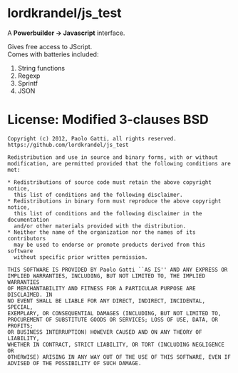 lordkrandel/js_test
=======================

A **Powerbuilder -> Javascript** interface.  

Gives free access to JScript.  
Comes with batteries included:

1.  String functions
2.  Regexp
3.  Sprintf
4.  JSON


License: Modified 3-clauses BSD
===============================

    Copyright (c) 2012, Paolo Gatti, all rights reserved.
    https://github.com/lordkrandel/js_test

    Redistribution and use in source and binary forms, with or without
    modification, are permitted provided that the following conditions are met:

    * Redistributions of source code must retain the above copyright notice,
      this list of conditions and the following disclaimer. 
    * Redistributions in binary form must reproduce the above copyright notice,
      this list of conditions and the following disclaimer in the documentation
      and/or other materials provided with the distribution. 
    * Neither the name of the organization nor the names of its contributors
      may be used to endorse or promote products derived from this software
      without specific prior written permission.

    THIS SOFTWARE IS PROVIDED BY Paolo Gatti ``AS IS'' AND ANY EXPRESS OR
    IMPLIED WARRANTIES, INCLUDING, BUT NOT LIMITED TO, THE IMPLIED WARRANTIES
    OF MERCHANTABILITY AND FITNESS FOR A PARTICULAR PURPOSE ARE DISCLAIMED. IN
    NO EVENT SHALL BE LIABLE FOR ANY DIRECT, INDIRECT, INCIDENTAL, SPECIAL,
    EXEMPLARY, OR CONSEQUENTIAL DAMAGES (INCLUDING, BUT NOT LIMITED TO,
    PROCUREMENT OF SUBSTITUTE GOODS OR SERVICES; LOSS OF USE, DATA, OR PROFITS;
    OR BUSINESS INTERRUPTION) HOWEVER CAUSED AND ON ANY THEORY OF LIABILITY,
    WHETHER IN CONTRACT, STRICT LIABILITY, OR TORT (INCLUDING NEGLIGENCE OR
    OTHERWISE) ARISING IN ANY WAY OUT OF THE USE OF THIS SOFTWARE, EVEN IF
    ADVISED OF THE POSSIBILITY OF SUCH DAMAGE.

